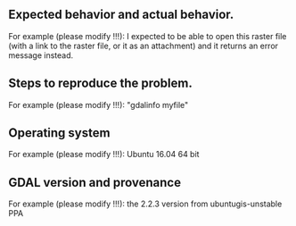 <!--

Questions should go to the gdal-dev mailing list (https://lists.osgeo.org/mailman/listinfo/gdal-dev)
or other support forums. GitHub issues are for bug reports and suggestions
for new features.
-->

## Expected behavior and actual behavior.

For example (please modify !!!): I expected to be able to open this raster file (with a link to
the raster file, or it as an attachment) and it returns an error message
instead.

## Steps to reproduce the problem.

For example (please modify !!!): "gdalinfo myfile"

## Operating system

For example (please modify !!!): Ubuntu 16.04 64 bit

## GDAL version and provenance

For example (please modify !!!): the 2.2.3 version from ubuntugis-unstable PPA
